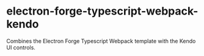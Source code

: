 # electron-forge-typescript-webpack-kendo
Combines the Electron Forge Typescript Webpack template with the Kendo UI controls.
